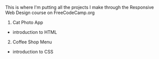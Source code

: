This is where I'm putting all the projects I make through the Responsive Web Design course on FreeCodeCamp.org

1. Cat Photo App
  - introduction to HTML
2. Coffee Shop Menu
  - introduction to CSS
